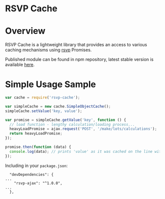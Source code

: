 RSVP Cache
==========

# Overview

RSVP Cache is a lightweight library that provides an access to various caching mechanisms using [rsvp](https://github.com/tildeio/rsvp.js) Promises.

Published module can be found in npm repository, latest stable version is available [here](https://www.npmjs.com/package/rsvp-cache).

# Simple Usage Sample

```js
var cache = require('rsvp-cache');

var simpleCache = new cache.SimpleObjectCache();
simpleCache.setValue('key, value');

var promise = simpleCache.getValue('key', function () {
  // load function - lengthy calculation/loading process...
  heavyLoadPromise = ajax.request('POST', '/make/lots/calculations');
  return heavyLoadPromise;
});

promise.then(function (data) {
  console.log(data); // prints 'value' as it was cached on the line with setValue above
});
```

Including in your ``package.json``:

```
  "devDependencies": {
...
    "rsvp-ajax": "^1.0.0",
...
  },
```



